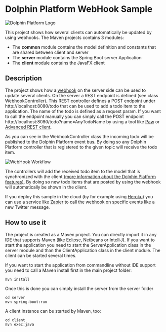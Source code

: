 # Dolphin Platform WebHook Sample

![Dolphin Platform Logo](http://www.guigarage.com/wordpress/wp-content/uploads/2015/10/logo.png)

This project shows how several clients can automatically be updated by using webhooks.
The Maven projects contains 3 modules:

* The __common__ module contains the model definition and constants that are shared between client and server
* The __server__ module contains the Spring Boot server Application 
* The __client__ module contains the JavaFX client

## Description
The project shows how a [webhook](https://en.wikipedia.org/wiki/Webhook) on the server side can be used to update several clients. On the server a REST endpoint is defined (see class WebhookController). This REST controller defines a POST endpoint under http://localhost:8080/todo that can be used to add a todo item to the application. The name of the todo is defined as a request param. If you want to call the endpoint manually you can simply call the POST endpoint http://localhost:8080/todo?name=AnyTodoName by using a tool like [Paw](https://luckymarmot.com/paw) or [Advanced REST client](https://chrome.google.com/webstore/detail/advanced-rest-client/hgmloofddffdnphfgcellkdfbfbjeloo).

As you can see in the WebhookController class the incoming todo will be published to the Dolphin Platform event bus. By doing so any Dolphin Platform controller that is registered to the given topic will receive the todo item.

![WebHook Workflow](http://www.guigarage.com/wordpress/wp-content/uploads/2016/01/webhook.png)

The controllers will add the received todo item to the model that is synchronized with the client [(more information about the Dolphin Platform features)](https://github.com/canoo/dolphin-platform). By doing so new todo items that are posted by using the webhook will automatically be shown in the client.

If you deploy this sample in the cloud (by for example using [Heroku](https://www.heroku.com)) you can use a service like [Zapier](https://zapier.com) to call the webhook on specific events like a new Twitter message. 

## How to use it
The project is created as a Maven project. You can directly import it in any IDE that supports Maven (like Eclipse, Netbeans or IntelliJ).
If you want to start the application you need to start the ServerApplication class in the server module and than the ClientApplication class in the client module. The client can be started several times.

If you want to start the application from commandline without IDE support you need to call a Maven install first in the main project folder:

```
mvn install
```

Once this is done you can simply install the server from the server folder
```
cd server
mvn spring-boot:run
```

A client instance can be started by Maven, too:
```
cd client
mvn exec:java
```
